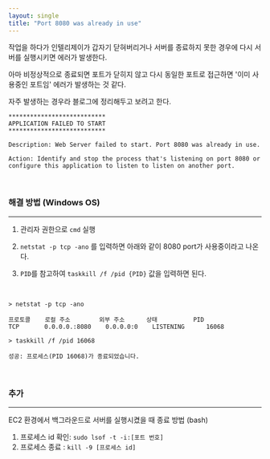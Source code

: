 ```yaml
---
layout: single
title: "Port 8080 was already in use"
---
```


작업을 하다가 인텔리제이가 갑자기 닫혀버리거나 서버를 종료하지 못한 경우에 다시 서버를 실행시키면 에러가 발생한다.

아마 비정상적으로 종료되면 포트가 닫히지 않고 다시 동일한 포트로 접근하면 '이미 사용중인 포트임' 에러가 발생하는 것 같다.

자주 발생하는 경우라 블로그에 정리해두고 보려고 한다.

```
***************************
APPLICATION FAILED TO START
***************************

Description: Web Server failed to start. Port 8080 was already in use.

Action: Identify and stop the process that's listening on port 8080 or configure this application to listen to listen on another port.
```

<br>

### 해결 방법 (Windows OS)
---

1. 관리자 권한으로 `cmd` 실행<br>

2. `netstat -p tcp -ano` 를 입력하면 아래와 같이 8080 port가 사용중이라고 나온다.<br>

3. `PID`를 참고하여 `taskkill /f /pid {PID}` 값을 입력하면 된다.

<br>

```
> netstat -p tcp -ano

프로토콜    로컬 주소        외부 주소      상태          PID
TCP       0.0.0.0.:8080    0.0.0.0:0    LISTENING      16068  
```

```
> taskkill /f /pid 16068

성공: 프로세스(PID 16068)가 종료되었습니다.
```

<br>

### 추가
---
EC2 환경에서 백그라운드로 서버를 실행시켰을 때 종료 방법 (bash)

1. 프로세스 id 확인: `sudo lsof -t -i:[포트 번호]`
2. 프로세스 종료 : `kill -9 [프로세스 id]`